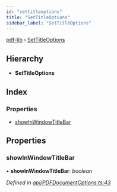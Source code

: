 ```yaml
---
id: "settitleoptions"
title: "SetTitleOptions"
sidebar_label: "SetTitleOptions"
---
```


[pdf-lib](../index.md) › [SetTitleOptions](settitleoptions.md)

## Hierarchy

* **SetTitleOptions**

## Index

### Properties

* [showInWindowTitleBar](settitleoptions.md#showinwindowtitlebar)

## Properties

###  showInWindowTitleBar

• **showInWindowTitleBar**: *boolean*

*Defined in [api/PDFDocumentOptions.ts:43](https://github.com/Hopding/pdf-lib/blob/c957768/src/api/PDFDocumentOptions.ts#L43)*
